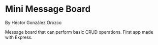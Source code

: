# Mini Message Board
By Héctor González Orozco

Message board that can perform basic CRUD operations.
First app made with Express.
